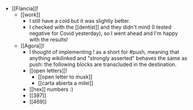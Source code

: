 - [[Flancia]]!
  - [[work]]
    - I still have a cold but it was slightly better.
    - I checked with the [[dentist]] and they didn't mind (I tested negative for Covid yesterday), so I went ahead and I'm happy with the results!
  - [[Agora]]!
    - I thought of implementing ! as a short for #push, meaning that anything wikilinked and "strongly asserted" behaves the same as push: the following blocks are transcluded in the destination.
    - [[open letters]]!
      - [[open letter to musk]]
      - [[carta abierta a milei]]
    - [[hex]] numbers :)
    - [[397]]
    - [[469]]
